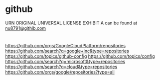 # github
URN ORIGINAL UNIVERSAL LICENSE EXHIBIT A
can be found at nu8791@githib.com
#
https://github.com/orgs/GoogleCloudPlatform/repositories
https://github.com/search?q=google+inc&type=repositories
https://github.com/topics/github-config
https://github.com/topics/config
https://github.com/search?q=microsoft&type=repositories
https://github.com/search?q=cloud&type=repositories
https://github.com/orgs/google/repositories?type=all

